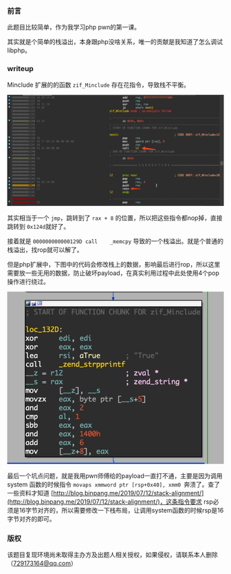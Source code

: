 ### 前言

此题目比较简单，作为我学习php pwn的第一课。

其实就是个简单的栈溢出，本身跟php没啥关系，唯一的贡献是我知道了怎么调试libphp。

### writeup 

Minclude 扩展的的函数 `zif_Minclude` 存在花指令，导致栈不平衡。

![](img/2020-05-08-17-25-47.png)

其实相当于一个 `jmp`，跳转到了 `rax + 8` 的位置，所以把这些指令都nop掉，直接跳转到 `0x124d`就好了。

接着就是 `000000000000129D call    _memcpy` 导致的一个栈溢出。就是个普通的栈溢出，找rop就可以解了。

但是php扩展中，下图中的代码会修改栈上的数据，影响最后进行rop，所以这里需要放一些无用的数据，防止破坏payload，在真实利用过程中此处使用4个pop操作进行绕过。

![](img/2020-05-08-18-02-59.png)

最后一个坑点问题，就是我用pwn师傅给的payload一直打不通，主要是因为调用 system 函数的时候指令 `movaps xmmword ptr [rsp+0x40], xmm0 `奔溃了。查了一些资料才知道 [http://blog.binpang.me/2019/07/12/stack-alignment/](http://blog.binpang.me/2019/07/12/stack-alignment/)，这条指令要求 rsp必须是16字节对齐的，所以需要修改一下栈布局，让调用system函数的时候rsp是16字节对齐的即可。


### 版权

该题目复现环境尚未取得主办方及出题人相关授权，如果侵权，请联系本人删除（729173164@qq.com）